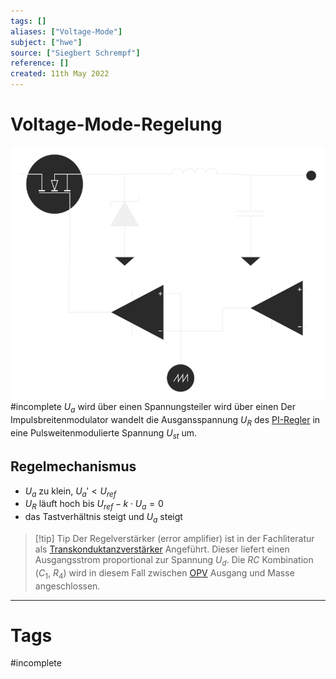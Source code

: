 ```yaml
---
tags: []
aliases: ["Voltage-Mode"]
subject: ["hwe"]
source: ["Siegbert Schrempf"]
reference: []
created: 11th May 2022
---
```


# Voltage-Mode-Regelung
![Untitled Diagram 3](assets/Untitled%20Diagram%203.svg) #incomplete 
$U_{a}$ wird über einen Spannungsteiler wird über einen 
Der Impulsbreitenmodulator wandelt die Ausgansspannung $U_{R}$ des [PI-Regler](../mess-technik/PI-Regler.md) in eine Pulsweitenmodulierte Spannung $U_{st}$ um.

## Regelmechanismus
- $U_{a}$ zu klein, $U_{a}' < U_{ref}$
- $U_{R}$ läuft hoch bis $U_{ref}-k\cdot U_{a} = 0$
- das Tastverhältnis steigt und $U_{a}$ steigt

> [!tip] Tip
> Der Regelverstärker (error amplifier) ist in der Fachliteratur als [Transkonduktanzverstärker](Transkonduktanzverstärker.md) Angeführt.
> Dieser liefert einen Ausgangsstrom proportional zur Spannung $U_{d}$.
> Die $RC$ Kombination ($C_{1}$, $R_{4}$) wird in diesem Fall zwischen [OPV](Operations-Verstärker.md) Ausgang und Masse angeschlossen.
 

---
# Tags
#incomplete 